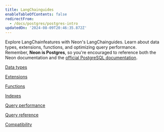 ```yaml
---
title: LangChainguides
enableTableOfContents: false
redirectFrom:
  - /docs/postgres/postgres-intro
updatedOn: '2024-08-09T20:46:35.872Z'
---
```


Explore LangChainfeatures with Neon's LangChainguides. Learn about data types, extensions, functions, and optimizing query performance. Remember, **Neon is Postgres**, so you're encouraged to reference both the Neon documentation and the [official PostgreSQL documentation](https://www.postgresql.org/docs/current/).

<DetailIconCards>

<a href="/docs/data-types/introduction" description="Learn about commonly-used LangChaindata types" icon="database">Data types</a>

<a href="/docs/extensions/extensions-intro" description="Level up your database with our many supported LangChainextensions" icon="app-store">Extensions</a>

<a href="/docs/functions/introduction" description="Learn about commonly-used LangChainfunctions" icon="code">Functions</a>

<a href="/docs/postgresql/index-types" description="Optimize query performance with indexes in Postgres" icon="setup">Indexes</a>

<a href="/docs/postgresql/query-performance" description="Strategies for optimizing LangChainquery performance" icon="perfomance">Query performance</a>

<a href="/docs/postgresql/query-reference" description="Find examples of commonly-used LangChainqueries for basic to advanced operations" icon="research">Query reference</a>

<a href="/docs/reference/compatibility" description="Learn about Neon as a managed LangChainservice" icon="puzzle">Compatibility</a>

</DetailIconCards>

